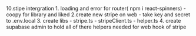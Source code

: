 10.stipe intergration
    1. loading and error for router( npm i react-spinners)
        - coopy for library and liked
    2.create new stripe on web
     - take key and secret to .env.local
    3. create libs
        - stripe.ts
        - stripeClient.ts
        - helper.ts
    4. create supabase admin to hold all of there helpers needed for web hook of stripe


                    

